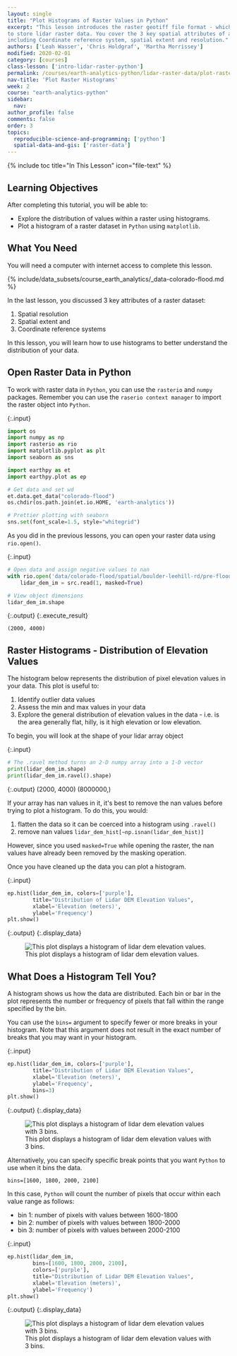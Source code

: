 ```yaml
---
layout: single
title: "Plot Histograms of Raster Values in Python"
excerpt: "This lesson introduces the raster geotiff file format - which is often used
to store lidar raster data. You cover the 3 key spatial attributes of a raster dataset
including Coordinate reference system, spatial extent and resolution."
authors: ['Leah Wasser', 'Chris Holdgraf', 'Martha Morrissey']
modified: 2020-02-01
category: [courses]
class-lesson: ['intro-lidar-raster-python']
permalink: /courses/earth-analytics-python/lidar-raster-data/plot-raster-histograms/
nav-title: 'Plot Raster Histograms'
week: 2
course: "earth-analytics-python"
sidebar:
  nav:
author_profile: false
comments: false
order: 3
topics:
  reproducible-science-and-programming: ['python']
  spatial-data-and-gis: ['raster-data']
---
```

{% include toc title="In This Lesson" icon="file-text" %}

<div class='notice--success' markdown="1">

## <i class="fa fa-graduation-cap" aria-hidden="true"></i> Learning Objectives

After completing this tutorial, you will be able to:

* Explore the distribution of values within a raster using histograms.
* Plot a histogram of a raster dataset in `Python` using `matplotlib`.

## <i class="fa fa-check-square-o fa-2" aria-hidden="true"></i> What You Need

You will need a computer with internet access to complete this lesson.

{% include/data_subsets/course_earth_analytics/_data-colorado-flood.md %}

</div>

In the last lesson, you discussed 3 key attributes of a raster dataset:

1. Spatial resolution
2. Spatial extent and
3. Coordinate reference systems

In this lesson, you will learn how to use histograms to better understand the
distribution of your data.


## Open Raster Data in Python

To work with raster data in `Python`, you can use the `rasterio` and `numpy` packages.
Remember you can use the `raserio context manager` to import the raster object into `Python`.


{:.input}
```python
import os
import numpy as np
import rasterio as rio
import matplotlib.pyplot as plt
import seaborn as sns

import earthpy as et
import earthpy.plot as ep

# Get data and set wd
et.data.get_data("colorado-flood")
os.chdir(os.path.join(et.io.HOME, 'earth-analytics'))

# Prettier plotting with seaborn
sns.set(font_scale=1.5, style="whitegrid")
```


As you did in the previous lessons, you can open your raster data using `rio.open()`.

{:.input}
```python
# Open data and assign negative values to nan
with rio.open('data/colorado-flood/spatial/boulder-leehill-rd/pre-flood/lidar/pre_DTM.tif') as src:
    lidar_dem_im = src.read(1, masked=True)

# View object dimensions
lidar_dem_im.shape
```

{:.output}
{:.execute_result}



    (2000, 4000)






## Raster Histograms - Distribution of Elevation Values


The histogram below represents the distribution of pixel elevation values in your
data. This plot is useful to:

1. Identify outlier data values
2. Assess the min and max values in your data
3. Explore the general distribution of elevation values in the data - i.e. is the area generally flat, hilly, is it high elevation or low elevation.

To begin, you will look at the shape of your lidar array object

{:.input}
```python
# The .ravel method turns an 2-D numpy array into a 1-D vector
print(lidar_dem_im.shape)
print(lidar_dem_im.ravel().shape)
```

{:.output}
    (2000, 4000)
    (8000000,)



If your array has nan values in it, it's best to remove the nan values before trying to plot a histogram.
To do this, you would:

1. flatten the data so it can be coerced into a histogram using `.ravel()`
2. remove nan values `lidar_dem_hist[~np.isnan(lidar_dem_hist)]`

However, since you used `masked=True` while opening the raster, the nan values have already been removed by the masking operation. 


Once you have cleaned up the data you can plot a histogram.

{:.input}
```python
ep.hist(lidar_dem_im, colors=['purple'],
        title="Distribution of Lidar DEM Elevation Values",
        xlabel='Elevation (meters)',
        ylabel='Frequency')
plt.show()
```

{:.output}
{:.display_data}

<figure>

<img src = "{{ site.url }}/images/courses/earth-analytics-python/02-intro-to-lidar-and-raster/lidar-raster-intro/2018-02-05-raster03-plot-raster-histograms/2018-02-05-raster03-plot-raster-histograms_12_0.png" alt = "This plot displays a histogram of lidar dem elevation values.">
<figcaption>This plot displays a histogram of lidar dem elevation values.</figcaption>

</figure>





## What Does a Histogram Tell You?

A histogram shows us how the data are distributed. Each bin or bar in the plot
represents the number or frequency of pixels that fall within the range specified
by the bin.

You can use the `bins=` argument to specify fewer or more breaks in your histogram.
Note that this argument does not result in the exact number of breaks that you may
want in your histogram.


{:.input}
```python
ep.hist(lidar_dem_im, colors=['purple'],
        title="Distribution of Lidar DEM Elevation Values",
        xlabel='Elevation (meters)',
        ylabel='Frequency',
        bins=3)
plt.show()
```

{:.output}
{:.display_data}

<figure>

<img src = "{{ site.url }}/images/courses/earth-analytics-python/02-intro-to-lidar-and-raster/lidar-raster-intro/2018-02-05-raster03-plot-raster-histograms/2018-02-05-raster03-plot-raster-histograms_14_0.png" alt = "This plot displays a histogram of lidar dem elevation values with 3 bins.">
<figcaption>This plot displays a histogram of lidar dem elevation values with 3 bins.</figcaption>

</figure>




Alternatively, you can specify specific break points that you want `Python` to use when it
bins the data.

`bins=[1600, 1800, 2000, 2100]`

In this case, `Python` will count the number of pixels that occur within each value range
as follows:

* bin 1: number of pixels with values between 1600-1800
* bin 2: number of pixels with values between 1800-2000
* bin 3: number of pixels with values between 2000-2100


{:.input}
```python
ep.hist(lidar_dem_im,
        bins=[1600, 1800, 2000, 2100],
        colors=['purple'],
        title="Distribution of Lidar DEM Elevation Values",
        xlabel='Elevation (meters)',
        ylabel='Frequency')
plt.show()
```

{:.output}
{:.display_data}

<figure>

<img src = "{{ site.url }}/images/courses/earth-analytics-python/02-intro-to-lidar-and-raster/lidar-raster-intro/2018-02-05-raster03-plot-raster-histograms/2018-02-05-raster03-plot-raster-histograms_16_0.png" alt = "This plot displays a histogram of lidar dem elevation values with 3 bins.">
<figcaption>This plot displays a histogram of lidar dem elevation values with 3 bins.</figcaption>

</figure>



